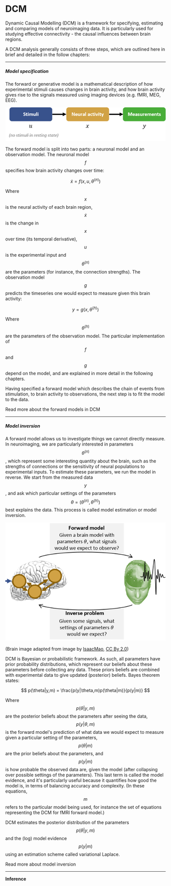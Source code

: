 # DCM

Dynamic Causal Modelling \(DCM\) is a framework for specifying, estimating and comparing models of neuroimaging data. It is particularly used for studying effective connectivity - the causal influences between brain regions.

A DCM analysis generally consists of three steps, which are outlined here in brief and detailed in the follow chapters:

---

##### Model specification

The forward or generative model is a mathematical description of how experimental stimuli causes changes in brain activity, and how brain activity gives rise to the signals measured using imaging devices \(e.g. fMRI, MEG, EEG\).

![](/theory/dcm/stim-neural-observation.png)

The forward model is split into two parts: a neuronal model and an observation model. The neuronal model $$f$$ specifies how brain activity changes over time:


$$
\dot{x}=f(x,u,\theta^{(n)})
$$


Where $$x$$ is the neural activity of each  brain region, $$\dot{x}$$ is the change in $$x$$ over time \(its temporal derivative\), $$u$$ is the experimental input and $$\theta^{(n)}$$ are the parameters \(for instance, the connection strengths\). The observation model $$g$$ predicts the timeseries one would expect to measure given this brain activity:


$$
y = g(x,\theta^{(h)})
$$


Where $$\theta^{(h)}$$ are the parameters of the observation model. The particular implementation of $$f$$ and $$g$$ depend on the model, and are explained in more detail in the following chapters.

Having specified a forward model which describes the chain of events from stimulation, to brain activity to observations, the next step is to fit the model to the data.

Read more about the forward models in DCM

---

##### Model inversion

A forward model allows us to investigate things we cannot directly measure. In neuroimaging, we are particularly interested in  parameters $$\theta^{(n)}$$, which represent some interesting quantity about the brain, such as the strengths of connections or the sensitivity of neural populations to experimental inputs. To estimate these parameters, we run the model in reverse. We start from the measured data $$y$$, and ask which particular settings of the parameters $$\theta=(\theta^{(n)},\theta^{(h)})$$ best explains the data. This process is called model estimation or model inversion.

![](/theory/dcm/forward_inverse_problems.png)

\(Brain image adapted from image by [IsaacMao](https://www.flickr.com/photos/isaacmao/19245594/in/photolist-2GD3A-6MaCW8-dmktpf-64zrPn-64zrPt-9UwYi-4AkYYV-84cP5K-sq4RNt-NDMUU-cgJcUs-8bFv9f-dMPrVr-J8bQCu-vKCLx-dcVGb3-645D1o-gayZDq-jypVk8-wTEZDo-xbQUur-5vGNkE-bPewqD-qDbwbV-9UwYp), [CC By 2.0](https://creativecommons.org/licenses/by/2.0/)\)

DCM is Bayesian or probabilistic framework. As such, all parameters have prior probability distributions, which represent our beliefs about these parameters before collecting any data. These priors beliefs are combined with experimental data to give updated \(posterior\) beliefs. Bayes theorem states:


$$
 p(\theta|y,m) = \frac{p(y|\theta,m)p(\theta|m)}{p(y|m)}
$$


Where $$p(\theta|y,m)$$ are the posterior beliefs about the parameters after seeing the data, $$p(y|\theta,m)$$ is the forward model's prediction of what data we would expect to measure given a particular setting of the parameters, $$p(\theta|m)$$ are the prior beliefs about the parameters, and $$p(y|m)$$ is how probable the observed data are, given the model \(after collapsing over possible settings of the parameters\). This last term is called the model evidence, and it's particularly useful because it quantifies how good the model is, in terms of balancing accuracy and complexity. \(In these equations, $$m$$ refers to the particular model being used, for instance the set of equations representing the DCM for fMRI forward model.\)

DCM estimates the posterior distribution of the parameters $$p(\theta|y,m)$$ and the \(log\) model evidence $$p(y|m)$$ using an estimation scheme called variational Laplace.

Read more about model inversion

---

**Inference**

